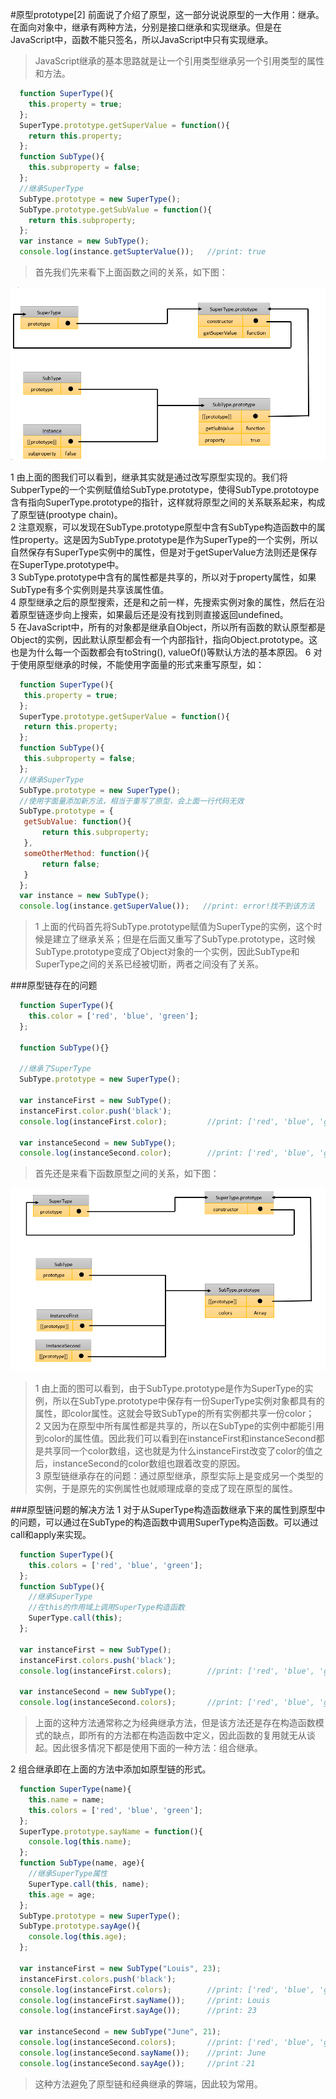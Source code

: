#原型prototype[2]
 前面说了介绍了原型，这一部分说说原型的一大作用：继承。在面向对象中，继承有两种方法，分别是接口继承和实现继承。但是在JavaScript中，函数不能只签名，所以JavaScript中只有实现继承。
> JavaScript继承的基本思路就是让一个引用类型继承另一个引用类型的属性和方法。    

```JavaScript
  function SuperType(){
    this.property = true;
  };
  SuperType.prototype.getSuperValue = function(){
  	return this.property;
  };
  function SubType(){
    this.subproperty = false;
  };
  //继承SuperType
  SubType.prototype = new SuperType();
  SubType.prototype.getSubValue = function(){
    return this.subproperty;
  };
  var instance = new SubType();
  console.log(instance.getSupterValue());	//print: true
```
> 首先我们先来看下上面函数之间的关系，如下图：  

![上面代码的原型关系图](https://github.com/ScholatLouis/ScholatLouis.github.io/blob/master/BlogImg/prototype/prototypeThird.png)  

  1 由上面的图我们可以看到，继承其实就是通过改写原型实现的。我们将SubperType的一个实例赋值给SubType.prototype，使得SubType.prototoype含有指向SuperType.prototype的指针，这样就将原型之间的关系联系起来，构成了原型链(prootype chain)。  
  2 注意观察，可以发现在SubType.prototype原型中含有SubType构造函数中的属性property。这是因为SubType.prototype是作为SuperType的一个实例，所以自然保存有SuperType实例中的属性，但是对于getSuperValue方法则还是保存在SuperType.prototype中。  
  3 SubType.prototype中含有的属性都是共享的，所以对于property属性，如果SubType有多个实例则是共享该属性值。  
  4 原型继承之后的原型搜索，还是和之前一样，先搜索实例对象的属性，然后在沿着原型链逐步向上搜索，如果最后还是没有找到则直接返回undefined。  
  5 在JavaScript中，所有的对象都是继承自Object，所以所有函数的默认原型都是Object的实例，因此默认原型都会有一个内部指针，指向Object.prototype。这也是为什么每一个函数都会有toString(), valueOf()等默认方法的基本原因。
  6 对于使用原型继承的时候，不能使用字面量的形式来重写原型，如：

 ```JavaScript
   function SuperType(){
   	this.property = true;
   };
   SuperType.prototype.getSuperValue = function(){
   	return this.property;
   };
   function SubType(){
   	this.subproperty = false;
   };
   //继承SuperType
   SubType.prototype = new SuperType();
   //使用字面量添加新方法，相当于重写了原型，会上面一行代码无效
   SubType.prototype = {
   	getSubValue: function(){
   		return this.subproperty;
   	},
   	someOtherMethod: function(){
   		return false;
   	}
   };
   var instance = new SubType();
   console.log(instance.getSuperValue());	//print: error!找不到该方法
 ```
> 1 上面的代码首先将SubType.prototype赋值为SuperType的实例，这个时候是建立了继承关系；但是在后面又重写了SubType.prototype，这时候SubType.prototype变成了Object对象的一个实例，因此SubType和SuperType之间的关系已经被切断，两者之间没有了关系。 

###原型链存在的问题
```JavaScript
  function SuperType(){
    this.color = ['red', 'blue', 'green'];
  };

  function SubType(){}

  //继承了SuperType
  SubType.prototype = new SuperType();

  var instanceFirst = new SubType();
  instanceFirst.color.push('black');
  console.log(instanceFirst.color);			//print: ['red', 'blue', 'green', 'black']

  var instanceSecond = new SubType();
  console.log(instanceSecond.color);		//print: ['red', 'blue', 'green', 'black']
```
> 首先还是来看下函数原型之间的关系，如下图：  

![上面代码的原型关系图](https://github.com/ScholatLouis/ScholatLouis.github.io/blob/master/BlogImg/prototype/prototypeForth.png)  

> 1 由上面的图可以看到，由于SubType.prototype是作为SuperType的实例，所以在SubType.prototype中保存有一份SuperType实例对象都具有的属性，即color属性。这就会导致SubType的所有实例都共享一份color；  
> 2 又因为在原型中所有属性都是共享的，所以在SubType的实例中都能引用到color的属性值。因此我们可以看到在instanceFirst和instanceSecond都是共享同一个color数组，这也就是为什么instanceFirst改变了color的值之后，instanceSecond的color数组也跟着改变的原因。    
> 3 原型链继承存在的问题：通过原型继承，原型实际上是变成另一个类型的实例，于是原先的实例属性也就顺理成章的变成了现在原型的属性。   

###原型链问题的解决方法
1 对于从SuperType构造函数继承下来的属性到原型中的问题，可以通过在SubType的构造函数中调用SuperType构造函数。可以通过call和apply来实现。
```JavaScript
  function SuperType(){
  	this.colors = ['red', 'blue', 'green'];
  };
  function SubType(){
  	//继承SuperType
  	//在this的作用域上调用SuperType构造函数
  	SuperType.call(this);
  };

  var instanceFirst = new SubType();
  instanceFirst.colors.push('black');
  console.log(instanceFirst.colors);		//print: ['red', 'blue', 'green', 'black']

  var instanceSecond = new SubType();
  console.log(instanceSecond.colors);		//print: ['red', 'blue', 'green']
```
> 上面的这种方法通常称之为经典继承方法，但是该方法还是存在构造函数模式的缺点，即所有的方法都在构造函数中定义，因此函数的复用就无从谈起。因此很多情况下都是使用下面的一种方法：组合继承。  

2 组合继承即在上面的方法中添加如原型链的形式。
```JavaScript
  function SuperType(name){
  	this.name = name;
  	this.colors = ['red', 'blue', 'green'];
  };
  SuperType.prototype.sayName = function(){
  	console.log(this.name);
  };
  function SubType(name, age){
  	//继承SuperType属性
  	SuperType.call(this, name);
  	this.age = age;
  };
  SubType.prototype = new SuperType();
  SubType.prototype.sayAge(){
  	console.log(this.age);
  };

  var instanceFirst = new SubType("Louis", 23);
  instanceFirst.colors.push('black');
  console.log(instanceFirst.colors);		//print: ['red', 'blue', 'green', 'black']
  console.log(instanceFirst.sayName());		//print: Louis
  console.log(instanceFirst.sayAge());		//print: 23

  var instanceSecond = new SubType("June", 21);
  console.log(instanceSecond.colors);		//print: ['red', 'blue', 'green']
  console.log(instanceSecond.sayName());	//print: June
  console.log(instanceSecond.sayAge());		//print：21
```
> 这种方法避免了原型链和经典继承的弊端，因此较为常用。
